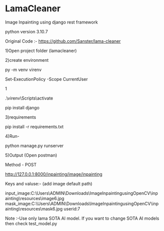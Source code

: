 # LamaCleaner

Image Inpainting using django rest framework

python version 3.10.7

Original Code :- https://github.com/Sanster/lama-cleaner

1)Open project folder (lamacleaner)

2)create environment

py -m venv virenv

Set-ExecutionPolicy -Scope CurrentUser

1

.\virenv\Scripts\activate

pip install django

3)requirements

pip install -r requirements.txt

4)Run-

python manage.py runserver

5)Output (Open postman)

Method - POST

http://127.0.0.1:8000/inpainting/image/inpainting

Keys and valuse:-  (add image default path)

input_image:C:\Users\ADMIN\Downloads\ImageInpaintingusingOpenCV\inpainting\resources\image6.jpg
mask_image:C:\Users\ADMIN\Downloads\ImageInpaintingusingOpenCV\inpainting\resources\mask6.jpg
userid:7


Note :-Use only lama SOTA AI model. If you want to change SOTA AI models then check test_model.py 

